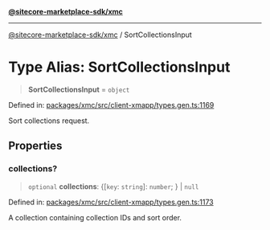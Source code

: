 [**@sitecore-marketplace-sdk/xmc**](../README.md)

***

[@sitecore-marketplace-sdk/xmc](../README.md) / SortCollectionsInput

# Type Alias: SortCollectionsInput

> **SortCollectionsInput** = `object`

Defined in: [packages/xmc/src/client-xmapp/types.gen.ts:1169](https://github.com/Sitecore/sitecore-marketplace-sdk/blob/e87783cce9f115393973a45e109d17b99bf1df7e/packages/xmc/src/client-xmapp/types.gen.ts#L1169)

Sort collections request.

## Properties

### collections?

> `optional` **collections**: \{[`key`: `string`]: `number`; \} \| `null`

Defined in: [packages/xmc/src/client-xmapp/types.gen.ts:1173](https://github.com/Sitecore/sitecore-marketplace-sdk/blob/e87783cce9f115393973a45e109d17b99bf1df7e/packages/xmc/src/client-xmapp/types.gen.ts#L1173)

A collection containing collection IDs and sort order.
